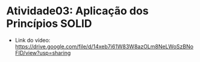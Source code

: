# Atividade03: Aplicação dos Princípios SOLID
- Link do vídeo: https://drive.google.com/file/d/14xeb7i61W83W8azOLm8NeLWoSzBNoFID/view?usp=sharing
